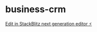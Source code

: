 # business-crm

[Edit in StackBlitz next generation editor ⚡️](https://stackblitz.com/~/github.com/Paul-BWS/business-crm)